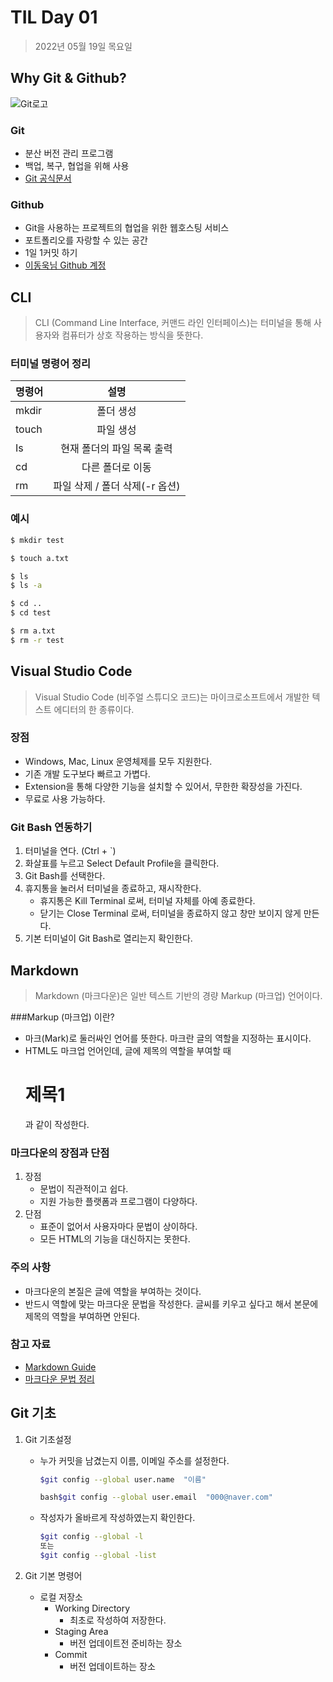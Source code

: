 # TIL Day 01

> 2022년 05월 19일 목요일

## Why Git & Github?

![Git로고]( https://user-images.githubusercontent.com/49775540/168756716-68f9aebb-380f-4897-8141-78d8403f6113.png) 

### Git

- 분산 버전 관리 프로그램
-  백업, 복구, 협업을 위해 사용
- [Git 공식문서]( https://git-scm.com/book/ko/v2)

### Github

- Git을 사용하는 프로젝트의 협업을 위한 웹호스팅 서비스
- 포트폴리오를 자랑할 수 있는 공간
- 1일 1커밋 하기
- [이동욱님 Github 계정](https://github.com/jojoldu) 



## CLI

> CLI (Command Line Interface, 커맨드 라인 인터페이스)는 터미널을 통해 사용자와 컴퓨터가 상호 작용하는 방식을 뜻한다.

### 터미널 명령어 정리

| 명령어 |              설명              |
| ------ | :----------------------------: |
| mkdir  |           폴더 생성            |
| touch  |           파일 생성            |
| Is     |   현재 폴더의 파일 목록 출력   |
| cd     |        다른 폴더로 이동        |
| rm     | 파일 삭제 / 폴더 삭제(-r 옵션) |



### 예시

```bash
$ mkdir test

$ touch a.txt

$ ls
$ ls -a

$ cd ..
$ cd test

$ rm a.txt
$ rm -r test
```





## Visual Studio Code

> Visual Studio Code (비주얼 스튜디오 코드)는 마이크로소프트에서 개발한 텍스트 에디터의 한 종류이다.

### 장점

- Windows, Mac, Linux 운영체제를 모두 지원한다.
- 기존 개발 도구보다 빠르고 가볍다.
- Extension을 통해 다양한 기능을 설치할 수 있어서, 무한한 확장성을 가진다.
- 무료로 사용 가능하다.

### Git Bash 연동하기

1. 터미널을 연다. (Ctrl + `)
2. 화살표를 누르고 Select Default Profile을 클릭한다.
3. Git Bash를 선택한다.
4. 휴지통을 눌러서 터미널을 종료하고, 재시작한다.
   - 휴지통은 Kill Terminal 로써, 터미널 자체를 아예 종료한다.
   - 닫기는 Close Terminal 로써, 터미널을 종료하지 않고 창만 보이지 않게 만든다.
5. 기본 터미널이 Git Bash로 열리는지 확인한다.



## Markdown

> Markdown (마크다운)은 일반 텍스트 기반의 경량 Markup (마크업) 언어이다.

###Markup (마크업) 이란?

- 마크(Mark)로 둘러싸인 언어를 뜻한다. 마크란 글의 역할을 지정하는 표시이다.
- HTML도 마크업 언어인데, 글에 제목의 역할을 부여할 때 <h1>제목1</h1> 과 같이 작성한다.

### 마크다운의 장점과 단점

1. 장점
   - 문법이 직관적이고 쉽다.
   - 지원 가능한 플랫폼과 프로그램이 다양하다.
2. 단점
    - 표준이 없어서 사용자마다 문법이 상이하다.
    - 모든 HTML의 기능을 대신하지는 못한다.

### 주의 사항

- 마크다운의 본질은 글에 역할을 부여하는 것이다.
- 반드시 역할에 맞는 마크다운 문법을 작성한다. 글씨를 키우고 싶다고 해서 본문에 제목의 역할을 부여하면 안된다.

### 참고 자료

- [Markdown Guide](https://www.markdownguide.org/basic-syntax/)
- [마크다운 문법 정리](https://gist.github.com/ihoneymon/652be052a0727ad59601)

## Git 기초

1. Git 기초설정

   - 누가 커밋을 남겼는지 이름, 이메일 주소를 설정한다.

     ```bash
     $git config --global user.name  "이름"
     
     bash$git config --global user.email  "000@naver.com"
     ```

   - 작성자가 올바르게 작성하였는지 확인한다.

     ```bash
     $git config --global -l  
     또는
     $git config --global -list
     ```

     

2. Git 기본 명령어
   - 로컬 저장소
     - Working Directory
       - 최초로 작성하여 저장한다.
     - Staging Area
       - 버전 업데이트전 준비하는 장소
     - Commit
       - 버전 업데이트하는 장소

![]()
